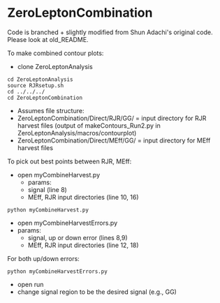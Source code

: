 # ZeroLeptonCombination

Code is branched + slightly modified from Shun Adachi's original code. Please look at old_README.

To make combined contour plots:

* clone ZeroLeptonAnalysis
```{r, engine='bash', count_lines}
cd ZeroLeptonAnalysis
source RJRsetup.sh
cd ../../../
cd ZeroLeptonCombination
```
* Assumes file structure:
* ZeroLeptonCombination/Direct/RJR/GG/ = input directory for RJR harvest files (output of makeContours_Run2.py in ZeroLeptonAnalysis/macros/contourplot)
* ZeroLeptonCombination/Direct/MEff/GG/ = input directory for MEff harvest files

To pick out best points between RJR, MEff:

* open myCombineHarvest.py
    * params:
    * signal (line 8)
    * MEff, RJR input directories (line 10, 16)

```{r, engine='bash', count_lines}
python myCombineHarvest.py
```

* open myCombineHarvestErrors.py
* params:
    * signal, up or down error (lines 8,9)
    * MEff, RJR input directories (line 12, 18)

For both up/down errors:
```{r, engine='bash', count_lines}
python myCombineHarvestErrors.py 
```

* open run
* change signal region to be the desired signal (e.g., GG)

